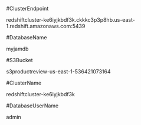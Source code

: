 #ClusterEndpoint

redshiftcluster-ke6iyjkbdf3k.ckkkc3p3p8hb.us-east-1.redshift.amazonaws.com:5439

#DatabaseName

myjamdb

#S3Bucket

s3productreview-us-east-1-536421073164

#ClusterName

redshiftcluster-ke6iyjkbdf3k

#DatabaseUserName

admin
